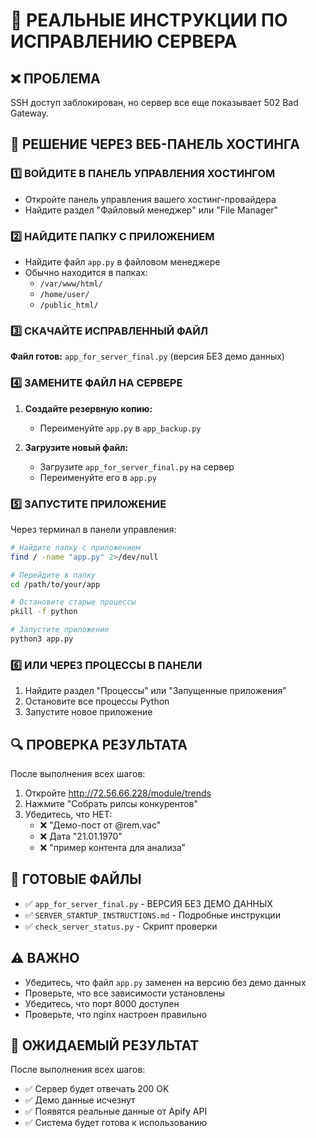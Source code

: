 # 🚨 РЕАЛЬНЫЕ ИНСТРУКЦИИ ПО ИСПРАВЛЕНИЮ СЕРВЕРА

## ❌ ПРОБЛЕМА
SSH доступ заблокирован, но сервер все еще показывает 502 Bad Gateway.

## 🎯 РЕШЕНИЕ ЧЕРЕЗ ВЕБ-ПАНЕЛЬ ХОСТИНГА

### 1️⃣ ВОЙДИТЕ В ПАНЕЛЬ УПРАВЛЕНИЯ ХОСТИНГОМ
- Откройте панель управления вашего хостинг-провайдера
- Найдите раздел "Файловый менеджер" или "File Manager"

### 2️⃣ НАЙДИТЕ ПАПКУ С ПРИЛОЖЕНИЕМ
- Найдите файл `app.py` в файловом менеджере
- Обычно находится в папках:
  - `/var/www/html/`
  - `/home/user/`
  - `/public_html/`

### 3️⃣ СКАЧАЙТЕ ИСПРАВЛЕННЫЙ ФАЙЛ
**Файл готов:** `app_for_server_final.py` (версия БЕЗ демо данных)

### 4️⃣ ЗАМЕНИТЕ ФАЙЛ НА СЕРВЕРЕ
1. **Создайте резервную копию:**
   - Переименуйте `app.py` в `app_backup.py`

2. **Загрузите новый файл:**
   - Загрузите `app_for_server_final.py` на сервер
   - Переименуйте его в `app.py`

### 5️⃣ ЗАПУСТИТЕ ПРИЛОЖЕНИЕ
Через терминал в панели управления:
```bash
# Найдите папку с приложением
find / -name "app.py" 2>/dev/null

# Перейдите в папку
cd /path/to/your/app

# Остановите старые процессы
pkill -f python

# Запустите приложение
python3 app.py
```

### 6️⃣ ИЛИ ЧЕРЕЗ ПРОЦЕССЫ В ПАНЕЛИ
1. Найдите раздел "Процессы" или "Запущенные приложения"
2. Остановите все процессы Python
3. Запустите новое приложение

## 🔍 ПРОВЕРКА РЕЗУЛЬТАТА

После выполнения всех шагов:
1. Откройте http://72.56.66.228/module/trends
2. Нажмите "Собрать рилсы конкурентов"
3. Убедитесь, что НЕТ:
   - ❌ "Демо-пост от @rem.vac"
   - ❌ Дата "21.01.1970"
   - ❌ "пример контента для анализа"

## 📁 ГОТОВЫЕ ФАЙЛЫ

- ✅ `app_for_server_final.py` - ВЕРСИЯ БЕЗ ДЕМО ДАННЫХ
- ✅ `SERVER_STARTUP_INSTRUCTIONS.md` - Подробные инструкции
- ✅ `check_server_status.py` - Скрипт проверки

## ⚠️ ВАЖНО

- Убедитесь, что файл `app.py` заменен на версию без демо данных
- Проверьте, что все зависимости установлены
- Убедитесь, что порт 8000 доступен
- Проверьте, что nginx настроен правильно

## 🎉 ОЖИДАЕМЫЙ РЕЗУЛЬТАТ

После выполнения всех шагов:
- ✅ Сервер будет отвечать 200 OK
- ✅ Демо данные исчезнут
- ✅ Появятся реальные данные от Apify API
- ✅ Система будет готова к использованию
